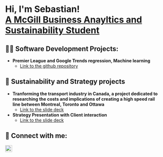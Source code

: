 <h1>Hi, I'm Sebastian!</br> <a href="https://github.com/Sebastian-Andalytics">A McGill Business Anayltics and Sustainability Student</a></h1>

<h2>👨‍💻 Software Development Projects:</h2>

- <b>Premier League and Google Trends regression, Machine learning</b>
  - [Link to the github repository](https://github.com/Sebastian-Andalytics/INSY336/tree/main/PremierLeagueAnalyticsProject)

<h2>🌲 Sustainability and Strategy projects</h2>

- <b>Tranforming the transport industry in Canada, a project dedicated to researching the costs and implications of creating a high speed rail line between Montreal, Toronto and Ottawa</b>
   - [Link to the slide deck](https://mcgill-my.sharepoint.com/:p:/r/personal/sebastian_andersen_mail_mcgill_ca/Documents/Portfolio/Transforming_The_Transport_Industry.pptx?d=w5644ad445fe147d489e7b5716450a28e&csf=1&web=1&e=Vbl8is)
- <b>Strategy Presentation with Client interaction</b>
   - [Link to the slide deck](https://mcgill-my.sharepoint.com/:p:/g/personal/sebastian_andersen_mail_mcgill_ca/ESr3tZWJ_BhCnUfEmYF8fr0B1ynKIknVk1bl8gu5e5mY8Q?e=wimBaU)


<h2> 🤳 Connect with me:</h2>


[<img align="left" alt="JoshMadakor | LinkedIn" width="22px" src="https://cdn.jsdelivr.net/npm/simple-icons@v3/icons/linkedin.svg" />][linkedin]

[linkedin]: https://www.linkedin.com/in/sebastian-engh-andersen-ab0590254/

<!--
**joshmadakor1/joshmadakor1** is a ✨ _special_ ✨ repository because its `README.md` (this file) appears on your GitHub profile.

Here are some ideas to get you started:

- 🔭 I’m currently working on ...
- 🌱 I’m currently learning ...
- 👯 I’m looking to collaborate on ...
- 🤔 I’m looking for help with ...
- 💬 Ask me about ...
- 📫 How to reach me: ...
- 😄 Pronouns: ...
- ⚡ Fun fact: ...
-->
